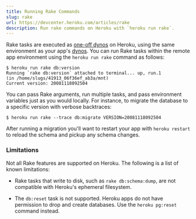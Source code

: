 ```yaml
---
title: Running Rake Commands
slug: rake
url: https://devcenter.heroku.com/articles/rake
description: Run rake commands on Heroku with `heroku run rake`.
---
```


Rake tasks are executed as [one-off dynos](one-off-dynos) on Heroku, using the same environment as your app's [dynos](dynos). You can run Rake tasks within the remote app environment using the `heroku run rake` command as follows:

```term
$ heroku run rake db:version
Running `rake db:version` attached to terminal... up, run.1
(in /home/slugs/41913_06f36ef_ab3a/mnt)
Current version: 20081118092504
```

You can pass Rake arguments, run multiple tasks, and pass environment variables
just as you would locally. For instance, to migrate the database to a specific
version with verbose backtraces:

```term
$ heroku run rake --trace db:migrate VERSION=20081118092504
```

After running a migration you'll want to restart your app with `heroku restart` to reload the schema and pickup any schema changes.

### Limitations

Not all Rake features are supported on Heroku. The following is
a list of known limitations:

* Rake tasks that write to disk, such as `rake db:schema:dump`, are not
  compatible with Heroku's ephemeral filesystem.

* The `db:reset` task is not supported. Heroku apps do not have permission to drop and create databases. Use the `heroku pg:reset` command instead. 